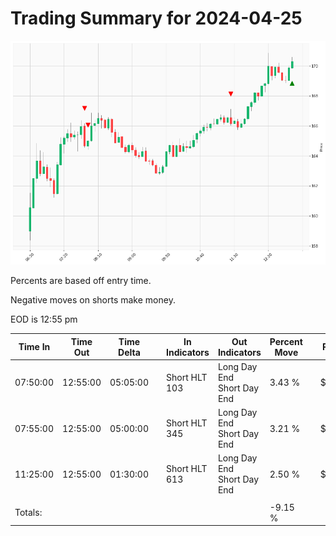 
# Trading Summary for 2024-04-25

![Plot](2024-04-25_graph.png)

Percents are based off entry time.

Negative moves on shorts make money.

EOD is 12:55 pm

| Time In | Time Out | Time Delta |    | In Indicators | Out Indicators | Percent Move |    | Price In | Price Out | Dollar Move |
| ------- | -------- | ---------- | -- | ------------- | -------------- | ------------ | -- | -------- | --------- | ----------- |
| 07:50:00 | 12:55:00 | 05:05:00 | | Short HLT 103 | Long Day End<br>Short Day End | 3.43 % | | $164.66 | $170.31 | $5.65 |
| 07:55:00 | 12:55:00 | 05:00:00 | | Short HLT 345 | Long Day End<br>Short Day End | 3.21 % | | $165.01 | $170.31 | $5.30 |
| 11:25:00 | 12:55:00 | 01:30:00 | | Short HLT 613 | Long Day End<br>Short Day End | 2.50 % | | $166.15 | $170.31 | $4.16 |
|  |  |  |  |  |  |  | |  |  |  |
| Totals: |  |  |  |  |  | -9.15 % | |  |  | $-15.11 |